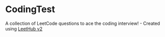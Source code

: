 # CodingTest
A collection of LeetCode questions to ace the coding interview! - Created using [LeetHub v2](https://github.com/arunbhardwaj/LeetHub-2.0)
